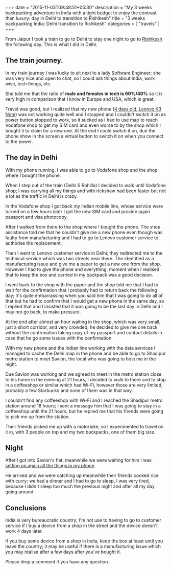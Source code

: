 +++
date = "2015-11-03T09:48:51+05:30"
description = "My 3 weeks backpacking adventure in India with a tight budget to enjoy the contrast than luxury: day in Delhi to transition to Rishikesh"
title = "3 weeks backpacking India: Delhi transition to Rishikesh"
categories = [
  "travels"
]
+++

From Jaipur I took a train to go to Delhi to stay one night to go to <a href="" target="_blank" rel="nofollow">Rishikesh</a> the following day. This is what I did in Delhi.


## The train journey.

In my train journey I was lucky to sit next to a lady Software Engineer; she was very nice and open to chat, so I could ask things about India, work wise, tech things, etc.

She told me that the ratio of **male and females in tech is 60%/40%** so it is very high in comparison that I know in Europe and USA, which is great.

Travel was good, but I realized that my new phone ([4 days old, Lenovo K3 Note](3-weeks-backpacking-india-3#arrival)) was not working quite well and I stopped and I couldn't switch it on as power button stopped to work, so it sucked as I had to use map to reach Vodafone shop to get my SIM card and even worse to by the shop which I bought it to claim for a new one. At the end I could switch it on, due the phone show in the screen a virtual button to switch it on when you connect to the power.

## The day in Delhi

With my phone running, I was able to go to Vodafone shop and the shop where I bought the phone.

When I step out of the train (Delhi S Rohilla) I decided to walk until Vodafone shop; I was carrying all my things and with rickshaw had been faster but not a lot as the traffic in Delhi is crazy.

In the Vodafone shop I got back my Indian mobile line, whose service were turned on a few hours later I got the new SIM card and provide again passport and visa photocopy.

After I walked from there to the shop where I bought the phone. The shop assistance told me that he couldn't give me a new phone even though was faulty from manufacturing and I had to go to Lenovo customer service to authorise the replacement.

Then I went to Lenovo customer service in Delhi; they redirected me to the technical service which was two streets near there. The identified as a manufacturing issue and give me a paper to get a new one from the shop. However I had to give the phone and everything, moment when I realised that to keep the box and carried in my backpack was a good decision.

I went back to the shop with the paper and the shop told me that I had to wait for the confirmation that I probably had to return back the following day; it's quite embarrassing when you said him that I was going to do all of that but he had to confirm that I would get a new phone in the same day, so I replied that and I insisted that it was going to be the last day in Delhi and I may not go back, to make pressure.

At the end after almost an hour waiting in the shop, which was very small, just a short corridor, and very crowded; he decided to give me one back without the confirmation taking copy of my passport and contact details in case that he go some issues with the confirmation.

With my new phone and the Indian line working with the data services I managed to cache the Delhi map in the phone and be able to go to Shadipur metro station to meet Savion, the local who was going to host me in the night.

Due Savion was working and we agreed to meet in the metro station close to his home in the evening at 21 hours, I decided to walk to there and to stop in a coffeeshop or similar which had Wi-Fi, however those are very limited, probably a few Starbucks and none of them was in that way.

I couldn't find any coffeeshop with Wi-Fi and I reached the Shadipur metro station around 18 hours; I sent a message him that I was going to stay in a coffeeshop until the 21 hours, but he replied me that his friends were going to pick me up from the station.

Their friends picked me up with a motorbike, so I experimented to travel on it in, with 3 people on top and my two backpacks, one of them big size.

## Night

After I got into Savion's flat, meanwhile we were waiting for him I was [setting up again all the things in my phone](3-weeks-backpacking-india-4#the-night-in-the-hotel).

He arrived and we were catching up meanwhile their friends cooked rice with curry; we had a dinner and I had to go to sleep, I was very tired, because I didn't sleep too much the previous night and after all my day going around.

## Conclusions

India is very bureaucratic country; I'm not use to having to go to customer service if I buy a device from a shop in the street and the device doesn't work 4 days later.

If you buy some device from a shop in India, keep the box at least until you leave the country; it may be useful if there is a manufacturing issue which you may realise after a few days after you've bought it.


Please drop a comment if you have any question.
